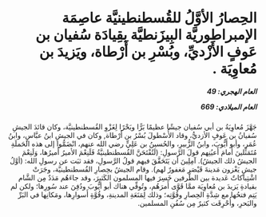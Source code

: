 <h1 dir="rtl">الحِصارُ الأوَّلُ للقُسطنطينيَّة عاصِمَة الإمبراطوريَّة البِيزَنطيَّة بقِيادَة سُفيان بن عَوفٍ الأَزْديِّ، وبُسْرِ بن أَرْطاة، ويَزيدَ بن مُعاوِيَة .</h1>

<h5 dir="rtl">العام الهجري:  49

العام الميلادي: 669

</h5>

<p dir="rtl">جَهَّزَ مُعاوِيَةُ بن أبي سُفيان جيشًا عظيمًا بَرًّا وبَحْرًا لِغَزْوِ القُسطنطينيَّة، وكان قائدَ الجيشِ سُفيانُ بن عَوفٍ الأزديُّ، وقاد الأُسْطولَ بُسْرُ بن أَرْطاة, وكان في الجيشِ ابنُ عبَّاسٍ، وابنُ عُمَر، وأبو أَيُّوبَ، وابنُ الزُّبيرِ، والحُسينُ بن عَلِيٍّ رضي الله عنهم، انْضَمُّوا إلى هذه الحَملَةِ مُتَمَثِّلينَ أَمامَ أَعيُنِهم قولَ الرَّسولِ: (لَتُفْتَحَنَّ القُسطنطينيَّةُ فَلَنِعْمَ الأميرُ أَميرُها، وَلَنِعْمَ الجيشُ ذلك الجيشُ). آمِلِينَ أن يَتَحَقَّقَ فيهم قولُ الرَّسولِ، فقد ثبَت عن رسولِ الله: (أوَّلُ جيشٍ يَغْزون مَدينةَ قَيْصَر مَغفورٌ لهم). وقام الجيشُ بحِصارِ القُسطنطينيَّة، وجَرَتْ اشْتِباكاتٌ عَديدة بين الطَّرفين خَسِرَ فيها المسلمون الكَثيرَ، وقد جاءَهُم مَدَدٌ مِن الشَّام بقيادةِ يَزيدَ بن مُعاوِيَة ممَّا قَوَّى أَمرَهُم، وتُوفِّي هناك أبو أيُّوبَ ودُفِنَ عند سُورِها؛ ولكن لم يَتِم فتحُها مع شِدَّةِ الحِصارِ وقُوَّتِه؛ وذلك لِمَنَعَةِ المدينةِ، وقُوَّةِ أَسوارِها، ومَكانِها في البَرِّ والبَحرِ، وأُحْرِقَت كثيرٌ مِن سُفُنِ المسلمين.</p></br>
